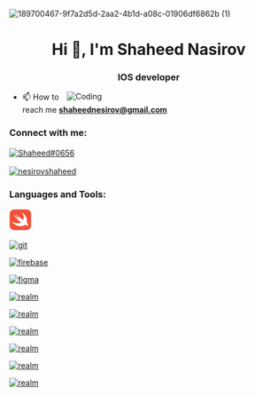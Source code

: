 ![189700467-9f7a2d5d-2aa2-4b1d-a08c-01906df6862b (1)](https://user-images.githubusercontent.com/103990532/189705559-4b84bcf0-5291-4915-990f-08c86e3e8837.jpg)
<h1 align="center">Hi 👋, I'm Shaheed Nasirov</h1>
<h3 align="center">IOS developer</h3>
<img align="right" alt="Coding" width="400" src="https://miro.medium.com/max/1400/1*vJjJ3Mdok6Rvxx85IIRqBQ.gif">

- 📫 How to reach me **shaheednesirov@gmail.com**

<h3 align="left">Connect with me:</h3>
<p align="left">
  <a href="https://discord.gg/Shaheed#0656" target="blank"><img align="center" src="https://raw.githubusercontent.com/rahuldkjain/github-profile-readme-generator/master/src/images/icons/Social/discord.svg" alt="Shaheed#0656" height="30" width="40" /></a>
  
<a href="https://twitter.com/nesirovshaheed" target="blank"><img align="center" src="https://raw.githubusercontent.com/rahuldkjain/github-profile-readme-generator/master/src/images/icons/Social/twitter.svg" alt="nesirovshaheed" height="30" width="40" /></a>

</p>
<h3 align="left">Languages and Tools:</h3>
<a href="https://developer.apple.com/swift/" target="_blank" rel="noreferrer"> <img src="https://raw.githubusercontent.com/devicons/devicon/master/icons/swift/swift-original.svg" alt="swift" width="40" height="40"/> </a> 

<a href="https://git-scm.com/" target="_blank" rel="noreferrer"> <img src="https://www.vectorlogo.zone/logos/git-scm/git-scm-icon.svg" alt="git" width="40" height="40"/> </a>

<a href="https://firebase.google.com/" target="_blank" rel="noreferrer"> <img src="https://www.vectorlogo.zone/logos/firebase/firebase-icon.svg" alt="firebase" width="40" height="40"/> </a>

<a href="https://www.figma.com/" target="_blank" rel="noreferrer"> <img src="https://www.vectorlogo.zone/logos/figma/figma-icon.svg" alt="figma" width="40" height="40"/> </a> 

<a href="https://realm.io/" target="_blank" rel="noreferrer"> <img src="https://raw.githubusercontent.com/bestofjs/bestofjs-webui/8665e8c267a0215f3159df28b33c365198101df5/public/logos/realm.svg" alt="realm" width="40" height="40"/>
</a>

<a href="https://realm.io/" target="_blank" rel="noreferrer"> <img src="https://user-images.githubusercontent.com/103990532/213418302-fe9bfd1a-9592-41f8-9542-a791095cedb5.png" alt="realm" width="40" height="40"/>
</a>

<a href="https://realm.io/" target="_blank" rel="noreferrer"> <img src="https://user-images.githubusercontent.com/103990532/213419290-d8017916-676b-4604-a2a2-94d168510fcf.png" alt="realm" width="55" height="40"/>
</a>

<a href="https://realm.io/" target="_blank" rel="noreferrer"> <img src="https://user-images.githubusercontent.com/103990532/213420037-cf112bd9-f0dd-4512-b0b3-85c763214444.png" alt="realm" width="55" height="40"/>
</a>

<a href="https://realm.io/" target="_blank" rel="noreferrer"> <img src="https://user-images.githubusercontent.com/103990532/213422100-07b8540e-0327-4f2d-a855-2119bcdd5268.png" alt="realm" width="40" height="40"/>
</a>

<a href="https://realm.io/" target="_blank" rel="noreferrer"> <img src="https://user-images.githubusercontent.com/103990532/213422150-b001a1a4-3779-4302-a858-f21d641e1bf8.png" alt="realm" width="40" height="40"/>
</a>
